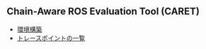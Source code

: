 ## Chain-Aware ROS Evaluation Tool (CARET)

- [環境構築](./setup.md)
- [トレースポイントの一覧](./tracepoint_definition.md)
